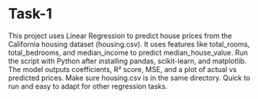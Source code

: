 # Task-1
This project uses Linear Regression to predict house prices from the California housing dataset (housing.csv).
It uses features like total_rooms, total_bedrooms, and median_income to predict median_house_value.
Run the script with Python after installing pandas, scikit-learn, and matplotlib.
The model outputs coefficients, R² score, MSE, and a plot of actual vs predicted prices.
Make sure housing.csv is in the same directory.
Quick to run and easy to adapt for other regression tasks.
